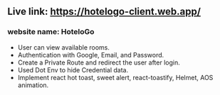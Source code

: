 ## Live link: https://hotelogo-client.web.app/

### website name: HoteloGo

-   User can view available rooms.
-   Authentication with Google, Email, and Password.
-   Create a Private Route and redirect the user after login.
-   Used Dot Env to hide Credential data.
-   Implement react hot toast, sweet alert, react-toastify, Helmet, AOS animation.